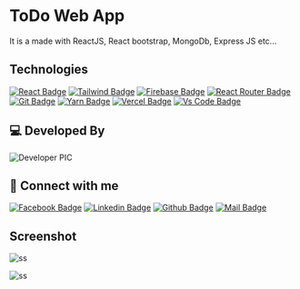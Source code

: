 # ToDo Web App

It is a made with ReactJS, React bootstrap, MongoDb, Express JS etc...


## Technologies

[![React Badge](https://img.shields.io/badge/React-20232A?style=for-the-badge&logo=react&logoColor=61DAFB)](https://github.com/Palashtalukder78)
[![Tailwind Badge](https://img.shields.io/badge/Tailwind_CSS-38B2AC?style=for-the-badge&logo=tailwind-css&logoColor=white)](https://github.com/Palashtalukder78)
[![Firebase Badge](https://img.shields.io/badge/Firebase-FFCB2B?style=for-the-badge&logo=firebase&logoColor=white)](https://github.com/Palashtalukder78)
[![React Router Badge](https://img.shields.io/badge/React_Router-CA4245?style=for-the-badge&logo=react-router&logoColor=white)](https://github.com/Palashtalukder78)
[![Git Badge](https://img.shields.io/badge/git-f34f29?style=for-the-badge&logo=git&logoColor=white)](https://github.com/Palashtalukder78)
[![Yarn Badge](https://img.shields.io/badge/yarn-0078D6?style=for-the-badge&logo=yarn&logoColor=white)](https://github.com/Palashtalukder78)
[![Vercel Badge](https://img.shields.io/badge/vercel-000?style=for-the-badge&logo=vercel&logoColor=white)](https://github.com/Palashtalukder78)
[![Vs Code Badge](https://img.shields.io/badge/Visual_Studio_Code-0078D6?style=for-the-badge&logo=visualstudiocode&logoColor=white)](https://github.com/Palashtalukder78)

## 💻 Developed By

![Developer PIC](https://avatars.githubusercontent.com/u/32189296?s=96&v=4)

## 🚀 Connect with me

[![Facebook Badge](https://img.shields.io/badge/Facebook-1877F2?style=for-the-badge&logo=facebook&logoColor=white)](https://web.facebook.com/profile.php?id=100009430642663)
[![Linkedin Badge](https://img.shields.io/badge/LinkedIn-0077B5?style=for-the-badge&logo=linkedin&logoColor=white)](https://www.linkedin.com/in/md-ariful-islam-palash/)
[![Github Badge](https://img.shields.io/badge/GitHub-100000?style=for-the-badge&logo=github&logoColor=white)](https://github.com/Palashtalukder78)
[![Mail Badge](https://img.shields.io/badge/Gmail-D14836?style=for-the-badge&logo=gmail&logoColor=white)](mailto:palashtalukder78@gmail.com)

## Screenshot

![ss](https://i.ibb.co/8YbJGv1/Screenshot-29.png)

![ss](https://i.ibb.co/m5L8s78/Screenshot-30.png)

